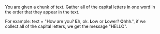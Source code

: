 You are given a chunk of text. Gather all of the capital letters in one word in the order that they appear in the text.

For example: text = "**H**ow are you? **E**h, ok. **L**ow or **L**ower? **O**hhh.",
if we collect all of the capital letters, we get the message "HELLO".
